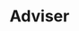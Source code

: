 ---
layout: post
weight: 800
name: Abhishek Lekhi
title: Adviser
img: /assets/images/members/abhi.jpg
email: a.lekhi@alumni.ubc.ca
biography: >
  Abhishek Lekhi is currently a third year chemical engineering student who is away for a co-op work term. Abhishek has been involved in the early stages of creating Envision and continues to help out the admin team when possible. Abhishek was previously the co-captain for the Junior Chem E Car and competed at Oregon State University with the team in 2017. Along with the Chem E Car team, Abhishek was one of the first members of the Algae team and presented a research poster at Clean Engergy BC's Generate Conference. Abhishek looks forward to returning to UBC in September 2018 to once again be apart of the hands on design of the Chem-E-Car.
linkedin: https://www.linkedin.com/in/abhishek-lekhi/
---